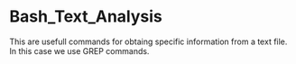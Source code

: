 # Bash_Text_Analysis
This are usefull commands for obtaing specific information from a text file.
In this case we use GREP commands.
